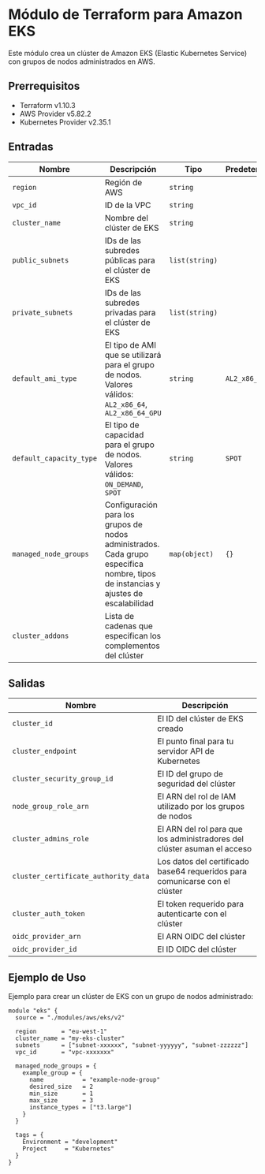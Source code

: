 # Módulo de Terraform para Amazon EKS

Este módulo crea un clúster de Amazon EKS (Elastic Kubernetes Service) con grupos de nodos administrados en AWS.

## Prerrequisitos

- Terraform v1.10.3
- AWS Provider v5.82.2
- Kubernetes Provider v2.35.1

## Entradas

| Nombre                    | Descripción                                                                                             | Tipo           | Predeterminado |
| ------------------------- | ------------------------------------------------------------------------------------------------------- | -------------- | -------------- |
| `region`                  | Región de AWS                                                                                             | `string`       |                |
| `vpc_id`                  | ID de la VPC                                                                                                | `string`       |                |
| `cluster_name`            | Nombre del clúster de EKS                                                                                  | `string`       |                |
| `public_subnets`          | IDs de las subredes públicas para el clúster de EKS                                                        | `list(string)` |                |
| `private_subnets`         | IDs de las subredes privadas para el clúster de EKS                                                        | `list(string)` |                |
| `default_ami_type`        | El tipo de AMI que se utilizará para el grupo de nodos. Valores válidos: `AL2_x86_64`, `AL2_x86_64_GPU`    | `string`       | `AL2_x86_64`   |
| `default_capacity_type`   | El tipo de capacidad para el grupo de nodos. Valores válidos: `ON_DEMAND`, `SPOT`                         | `string`       | `SPOT`         |
| `managed_node_groups`     | Configuración para los grupos de nodos administrados. Cada grupo especifica nombre, tipos de instancias y ajustes de escalabilidad | `map(object)`  | `{}`           |
| `cluster_addons`          | Lista de cadenas que especifican los complementos del clúster                                             |

## Salidas

| Nombre                            | Descripción                                                  |
| ---------------------------------- | ------------------------------------------------------------ |
| `cluster_id`                       | El ID del clúster de EKS creado                               |
| `cluster_endpoint`                 | El punto final para tu servidor API de Kubernetes            |
| `cluster_security_group_id`        | El ID del grupo de seguridad del clúster                     |
| `node_group_role_arn`              | El ARN del rol de IAM utilizado por los grupos de nodos       |
| `cluster_admins_role`              | El ARN del rol para que los administradores del clúster asuman el acceso |
| `cluster_certificate_authority_data` | Los datos del certificado base64 requeridos para comunicarse con el clúster |
| `cluster_auth_token`               | El token requerido para autenticarte con el clúster          |
| `oidc_provider_arn`                | El ARN OIDC del clúster                                      |
| `oidc_provider_id`                 | El ID OIDC del clúster                                       |


## Ejemplo de Uso

Ejemplo para crear un clúster de EKS con un grupo de nodos administrado:

```hcl
module "eks" {
  source = "./modules/aws/eks/v2"

  region       = "eu-west-1"
  cluster_name = "my-eks-cluster"
  subnets      = ["subnet-xxxxxx", "subnet-yyyyyy", "subnet-zzzzzz"]
  vpc_id       = "vpc-xxxxxxx"

  managed_node_groups = {
    example_group = {
      name           = "example-node-group"
      desired_size   = 2
      min_size       = 1
      max_size       = 3
      instance_types = ["t3.large"]
    }
  }

  tags = {
    Environment = "development"
    Project     = "Kubernetes"
  }
}
